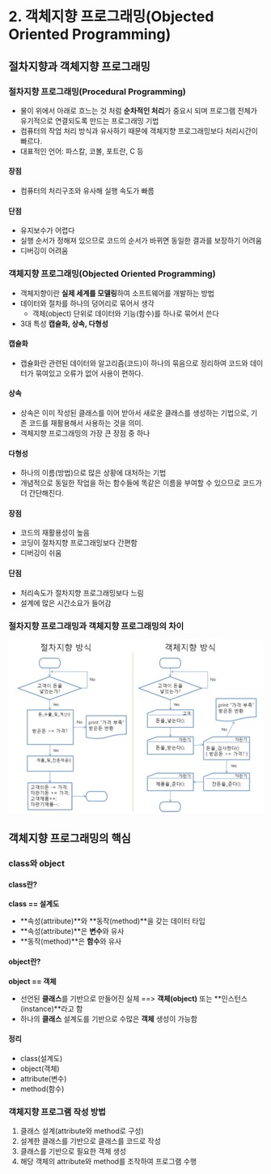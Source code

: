 # 2. 객체지향 프로그래밍(Objected Oriented Programming)

## 절차지향과 객체지향 프로그래밍

### 절차지향 프로그래밍(Procedural Programming)

   * 물이 위에서 아래로 흐느는 것 처럼 **순차적인 처리**가 중요시 되며 프로그램 전체가 유기적으로 연결되도록 만드는 프로그래밍 기법
   * 컴퓨터의 작업 처리 방식과 유사하기 때문에 객체지향 프로그래밍보다 처리시간이 빠르다.
   * 대표적인 언어: 파스칼, 코볼, 포트란, C 등



#### 장점

* 컴퓨터의 처리구조와 유사해 실행 속도가 빠름

#### 단점

* 유지보수가 어렵다
* 실행 순서가 정해져 있으므로 코드의 순서가 바뀌면 동일한 결과를 보장하기 어려움
* 디버깅이 어려움



### 객체지향 프로그래밍(Objected Oriented Programming)

* 객체지향이란 **실제 세계를 모델링**하여 소프트웨어를 개발하는 방법
* 데이터와 절차를 하나의 덩어리로 묶어서 생각
    * 객체(object) 단위로 데이터와 기능(함수)를 하나로 묶어서 쓴다
* 3대 특성 **캡슐화, 상속, 다형성**



#### 캡슐화

* 캡슐화란 관련된 데이터와 알고리즘(코드)이 하나의 묶음으로 정리하여 코드와 데이터가 묶여있고 오류가 없어 사용이 편하다.

#### 상속

* 상속은 이미 작성된 클래스를 이어 받아서 새로운 클래스를 생성하는 기법으로, 기존 코드를 재활용해서 사용하는 것을 의미.
* 객체지향 프로그래밍의 가장 큰 장점 중 하나

#### 다형성

* 하나의 이름(방법)으로 많은 상황에 대처하는 기법
* 개념적으로 동일한 작업을 하는 함수들에 똑같은 이름을 부여할 수 있으므로 코드가 더 간단해진다.



#### 장점

* 코드의 재활용성이 높음
* 코딩이 절차지향 프로그래밍보다 간편함
* 디버깅이 쉬움

#### 단점

* 처리속도가 절차지향 프로그래밍보다 느림
* 설계에 많은 시간소요가 들어감



### 절차지향 프로그래밍과 객체지향 프로그래밍의 차이

![image-20191226080834922](image/image-20191226080834922.png)



## 객체지향 프로그래밍의 핵심

### class와 object

#### class란?

**class == 설계도**

* **속성(attribute)**와 **동작(method)**을 갖는 데이터 타입
* **속성(attribute)**은 **변수**와 유사
* **동작(method)**은 **함수**와 유사

#### object란?

**object == 객체**

* 선언된 **클래스**를 기반으로 만들어진 실체 ==> **객체(object)** 또는 **인스턴스(instance)**라고 함
* 하나의 **클래스** 설계도를 기반으로 수많은 **객체** 생성이 가능함

#### 정리

* class(설계도)
* object(객체)
* attribute(변수)
* method(함수)

### 객체지향 프로그램 작성 방법

1. 클래스 설계(attribute와 method로 구성)
2. 설계한 클래스를 기반으로 클래스를 코드로 작성
3. 클래스를 기반으로 필요한 객체 생성
4. 해당 객체의 attribute와 method를 조작하여 프로그램 수행